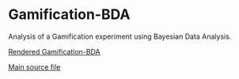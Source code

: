 # Gamification-BDA

Analysis of a Gamification experiment using Bayesian Data Analysis.

[Rendered Gamification-BDA](https://andreas-bauer.github.io/Gamification-BDA/Gamification-BDA.html)

[Main source file](./Gamification-BDA.qmd)
